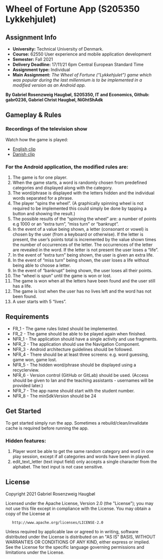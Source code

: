 # Wheel of Fortune App (S205350 Lykkehjulet)

## Assignment Info
* **University:** Technical University of Denmark.
* **Course:** 62550 User experience and mobile application development 
* **Semester:** Fall 2021
* **Delivery Deadline:** 17/11/21 6pm Central European Standard Time
* **Assignment type:** Individual
* __Main Assignment:__ *The Wheel of Fortune (“Lykkehjulet”) game which was popular during the last millennium
is to be implemented in a modified version as an Android app.*

**By Gabriel Rosenzweig Haugbøl, S205350, IT and Economics, Github: gabr0236, Gabriel Christ Haugbøl, NiGhtShAdk**

## Gameplay & Rules

### Recordings of the television show
Watch how the game is played:
* [English clip](https://youtu.be/j_FpIab0K_8)
* [Danish clip](https://youtu.be/79nl-BDNek0)

### For the Android application, the modified rules are:
1. The game is for one player.
2. When the game starts, a word is randomly chosen from predefined categories and displayed
   along with the category.
3. The word/phrase is displayed with the letters hidden and the individual words separated for a
   phrase.
4. The player “spins the wheel”. (A graphically spinning wheel is not required to be implemented
   this could simply be done by tapping a button and showing the result.)
5. The possible results of the “spinning the wheel” are: a number of points e.g 1000 or an “extra
   turn”, “miss turn” or “bankrupt”.
6. In the event of a value being shown, a letter (consonant or vowel) is chosen by the user (from
   a keyboard or otherwise). 
   If the letter is present, the user’s points total is incremented by the value shown times the number of occurrences of the letter.
   The occurrences of the letter are revealed in the word. If the letter is not present the user loses a “life”.
7. In the event of “extra turn” being shown, the user is given an extra life.
8. In the event of “miss turn” being shown, the user loses a life without being able to choose a
   letter.
9. In the event of “bankrupt” being shown, the user loses all their points.
10. The “wheel is spun” until the game is won or lost.
11. The game is won when all the letters have been found and the user still has a life.
12. The game is lost when the user has no lives left and the word has not been found.
13. A user starts with 5 “lives”.

## Requirements
* FR_1  - The game rules listed should be implemented.
* FR_2  - The game should be able to be played again when finished.
* NFR_1 - The application should have a single activity and use fragments.
* NFR_2 - The application should use the Navigation Component.
* NFR_3 - Android architecture guidelines should be followed.
* NFR_4 - There should be at least three screens: e.g. word guessing, game won, game lost.
* NFR_5 - The hidden word/phrase should be displayed using a recyclerview.
* NFR_6 - Version control (GitHub or GitLab) should be used.
(Access should be given to Ian and the teaching assistants - usernames will be provided later.)
* NFR_7 - The app name should start with the student number.
* NFR_8 - The minSdkVersion should be 24

## Get Started
To get started simply run the app. Sometimes a rebuild/clean/invalidate cache is required before running the app.

### Hidden features:
1. Player wont be able to get the same random category and word in one play session, except if all categories and words have been in played.
2. edit_text_letter (text input field) only accepts a single character from the alphabet. The text input is not case sensitive.

## License
Copyright 2021 Gabriel Rosenzweig Haugbøl

Licensed under the Apache License, Version 2.0 (the "License");
you may not use this file except in compliance with the License.
You may obtain a copy of the License at

       http://www.apache.org/licenses/LICENSE-2.0

Unless required by applicable law or agreed to in writing, software
distributed under the License is distributed on an "AS IS" BASIS,
WITHOUT WARRANTIES OR CONDITIONS OF ANY KIND, either express or implied.
See the License for the specific language governing permissions and
limitations under the License.
